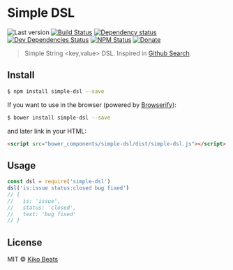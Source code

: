 # Simple DSL

![Last version](https://img.shields.io/github/tag/Kikobeats/simple-dsl.svg?style=flat-square)
[![Build Status](https://img.shields.io/travis/Kikobeats/simple-dsl/master.svg?style=flat-square)](https://travis-ci.org/Kikobeats/simple-dsl)
[![Dependency status](https://img.shields.io/david/Kikobeats/simple-dsl.svg?style=flat-square)](https://david-dm.org/Kikobeats/simple-dsl)
[![Dev Dependencies Status](https://img.shields.io/david/dev/Kikobeats/simple-dsl.svg?style=flat-square)](https://david-dm.org/Kikobeats/simple-dsl#info=devDependencies)
[![NPM Status](https://img.shields.io/npm/dm/simple-dsl.svg?style=flat-square)](https://www.npmjs.org/package/simple-dsl)
[![Donate](https://img.shields.io/badge/donate-paypal-blue.svg?style=flat-square)](https://paypal.me/Kikobeats)

> Simple String <key,value> DSL. Inspired in [Github Search](https://github.com/search).

## Install

```bash
$ npm install simple-dsl --save
```

If you want to use in the browser (powered by [Browserify](http://browserify.org/)):

```bash
$ bower install simple-dsl --save
```

and later link in your HTML:

```html
<script src="bower_components/simple-dsl/dist/simple-dsl.js"></script>
```

## Usage

```js
const dsl = require('simple-dsl')
dsl('is:issue status:closed bug fixed')
// {
//   is: 'issue',
//   status: 'closed',
//   text: 'bug fixed'
// }
```

## License

MIT © [Kiko Beats](http://kikobeats.com)
